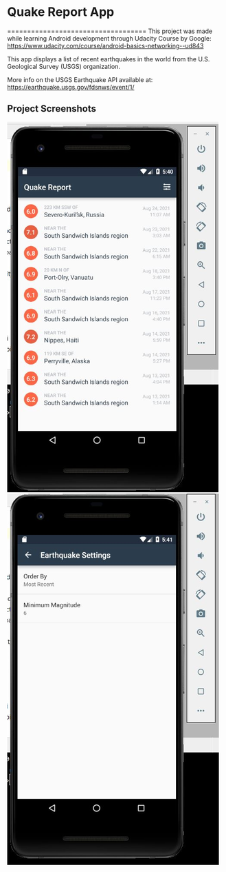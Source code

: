 # Quake Report App
===================================
This project was made while learning Android development through Udacity Course by Google: https://www.udacity.com/course/android-basics-networking--ud843

This app displays a list of recent earthquakes in the world
from the U.S. Geological Survey (USGS) organization.

More info on the USGS Earthquake API available at:
https://earthquake.usgs.gov/fdsnws/event/1/

## Project Screenshots
![Screenshot](https://github.com/bhawnajoshi1304/QuakeReport/blob/master/Screenshots/2.JPG)
![Screenshot](https://github.com/bhawnajoshi1304/QuakeReport/blob/master/Screenshots/3.JPG)